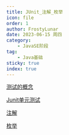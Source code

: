 ```yaml
---
title: JUnit_注解_枚举
icon: file
order: 1
author: FrostyLunar
date: 2023-06-15 周四
category:
	- JavaSE阶段
tag:
	- Java基础
sticky: true
index: true
---
```



[测试的概念](00_测试的概念/测试的概念.md)

[Junit单元测试](01_Junit单元测试/Junit单元测试.md)

[注解](02_注解/注解.md)

[枚举](03_枚举/枚举.md)